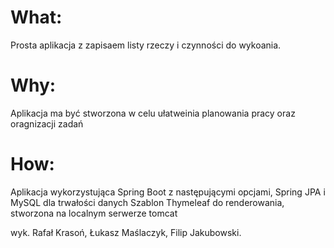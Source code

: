 # What:
Prosta aplikacja z zapisaem listy rzeczy i czynności do wykoania.
# Why:
Aplikacja ma być stworzona w celu ułatweinia planowania pracy oraz oragnizacji zadań
# How:
Aplikacja wykorzystująca Spring Boot z następującymi opcjami, Spring JPA i MySQL dla trwałości danych Szablon Thymeleaf do renderowania, stworzona na localnym serwerze tomcat

wyk. Rafał Krasoń, Łukasz Maślaczyk, Filip Jakubowski.
